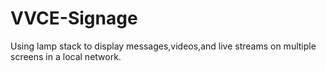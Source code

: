 # VVCE-Signage
Using lamp stack to display messages,videos,and live streams on multiple screens in a local network.
